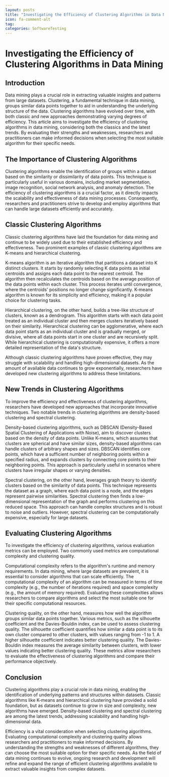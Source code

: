 ```yaml
---
layout: posts
title: "Investigating the Efficiency of Clustering Algorithms in Data Mining"
icon: fa-comment-alt
tag:      
categories: SoftwareTesting
---
```



# Investigating the Efficiency of Clustering Algorithms in Data Mining

## Introduction

Data mining plays a crucial role in extracting valuable insights and patterns from large datasets. Clustering, a fundamental technique in data mining, groups similar data points together to aid in understanding the underlying structure of the data. Clustering algorithms have evolved over time, with both classic and new approaches demonstrating varying degrees of efficiency. This article aims to investigate the efficiency of clustering algorithms in data mining, considering both the classics and the latest trends. By evaluating their strengths and weaknesses, researchers and practitioners can make informed decisions when selecting the most suitable algorithm for their specific needs.

## The Importance of Clustering Algorithms

Clustering algorithms enable the identification of groups within a dataset based on the similarity or dissimilarity of data points. This technique is particularly useful in various domains, including market segmentation, image recognition, social network analysis, and anomaly detection. The efficiency of clustering algorithms is a crucial factor, as it directly impacts the scalability and effectiveness of data mining processes. Consequently, researchers and practitioners strive to develop and employ algorithms that can handle large datasets efficiently and accurately.

## Classic Clustering Algorithms

Classic clustering algorithms have laid the foundation for data mining and continue to be widely used due to their established efficiency and effectiveness. Two prominent examples of classic clustering algorithms are K-means and hierarchical clustering.

K-means algorithm is an iterative algorithm that partitions a dataset into K distinct clusters. It starts by randomly selecting K data points as initial centroids and assigns each data point to the nearest centroid. The algorithm then recalculates the centroids based on the average position of the data points within each cluster. This process iterates until convergence, where the centroids' positions no longer change significantly. K-means algorithm is known for its simplicity and efficiency, making it a popular choice for clustering tasks.

Hierarchical clustering, on the other hand, builds a tree-like structure of clusters, known as a dendrogram. This algorithm starts with each data point treated as an individual cluster and then merges clusters iteratively based on their similarity. Hierarchical clustering can be agglomerative, where each data point starts as an individual cluster and is gradually merged, or divisive, where all data points start in one cluster and are recursively split. While hierarchical clustering is computationally expensive, it offers a more detailed representation of the data's structure.

Although classic clustering algorithms have proven effective, they may struggle with scalability and handling high-dimensional datasets. As the amount of available data continues to grow exponentially, researchers have developed new clustering algorithms to address these limitations.

## New Trends in Clustering Algorithms

To improve the efficiency and effectiveness of clustering algorithms, researchers have developed new approaches that incorporate innovative techniques. Two notable trends in clustering algorithms are density-based clustering and spectral clustering.

Density-based clustering algorithms, such as DBSCAN (Density-Based Spatial Clustering of Applications with Noise), aim to discover clusters based on the density of data points. Unlike K-means, which assumes that clusters are spherical and have similar sizes, density-based algorithms can handle clusters of arbitrary shapes and sizes. DBSCAN identifies core points, which have a sufficient number of neighboring points within a specified radius, and expands clusters by connecting core points to their neighboring points. This approach is particularly useful in scenarios where clusters have irregular shapes or varying densities.

Spectral clustering, on the other hand, leverages graph theory to identify clusters based on the similarity of data points. This technique represents the dataset as a graph, where each data point is a node, and the edges represent pairwise similarities. Spectral clustering then finds a low-dimensional representation of the graph and performs clustering on this reduced space. This approach can handle complex structures and is robust to noise and outliers. However, spectral clustering can be computationally expensive, especially for large datasets.

## Evaluating Clustering Algorithms

To investigate the efficiency of clustering algorithms, various evaluation metrics can be employed. Two commonly used metrics are computational complexity and clustering quality.

Computational complexity refers to the algorithm's runtime and memory requirements. In data mining, where large datasets are prevalent, it is essential to consider algorithms that can scale efficiently. The computational complexity of an algorithm can be measured in terms of time complexity (e.g., the number of iterations required) and space complexity (e.g., the amount of memory required). Evaluating these complexities allows researchers to compare algorithms and select the most suitable one for their specific computational resources.

Clustering quality, on the other hand, measures how well the algorithm groups similar data points together. Various metrics, such as the silhouette coefficient and the Davies-Bouldin index, can be used to assess clustering quality. The silhouette coefficient quantifies how similar a data point is to its own cluster compared to other clusters, with values ranging from -1 to 1. A higher silhouette coefficient indicates better clustering quality. The Davies-Bouldin index measures the average similarity between clusters, with lower values indicating better clustering quality. These metrics allow researchers to evaluate the effectiveness of clustering algorithms and compare their performance objectively.

## Conclusion

Clustering algorithms play a crucial role in data mining, enabling the identification of underlying patterns and structures within datasets. Classic algorithms like K-means and hierarchical clustering have provided a solid foundation, but as datasets continue to grow in size and complexity, new algorithms have emerged. Density-based clustering and spectral clustering are among the latest trends, addressing scalability and handling high-dimensional data.

Efficiency is a vital consideration when selecting clustering algorithms. Evaluating computational complexity and clustering quality allows researchers and practitioners to make informed decisions. By understanding the strengths and weaknesses of different algorithms, they can choose the most suitable option for their specific needs. As the field of data mining continues to evolve, ongoing research and development will refine and expand the range of efficient clustering algorithms available to extract valuable insights from complex datasets.